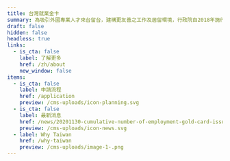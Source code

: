 ```yaml
---
title: 台灣就業金卡
summary: 為吸引外國專業人才來台留台，建構更友善之工作及居留環境，行政院自2018年施行「外國專業人才延攬及僱用法」，推出結合工作許可、居留簽證、外僑居留證以及重入國許可之四證合一的「就業金卡」，積極爭取在科技、經濟、教育、文化、藝術、體育、金融、法律及建築設計等八項領域有特殊表現或獨到才能者。
draft: false
hidden: false
headless: true
links:
  - is_cta: false
    label: 了解更多
    href: /zh/about
    new_window: false
items:
  - is_cta: false
    label: 申請流程
    href: /application
    preview: /cms-uploads/icon-planning.svg
  - is_cta: false
    label: 最新消息
    href: /news/20201130-cumulative-number-of-employment-gold-card-issuance
    preview: /cms-uploads/icon-news.svg
  - label: Why Taiwan
    href: /why-taiwan
    preview: /cms-uploads/image-1-.png
---
```

<!-- This text will never be seen -->